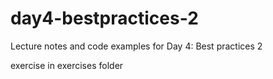 # day4-bestpractices-2
Lecture notes and code examples for Day 4: Best practices 2

exercise in exercises folder
